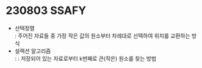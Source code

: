 # 230803 SSAFY
* 선택정렬<br>
: 주어진 자료들 중 가장 작은 값의 원소부터 차례대로 선택하여 위치를 교환하는 방식
* 설렉션 알고리즘<br>:
: 저장되어 있는 자료로부터 k번째로 큰(작은) 원소를 찾는 방법